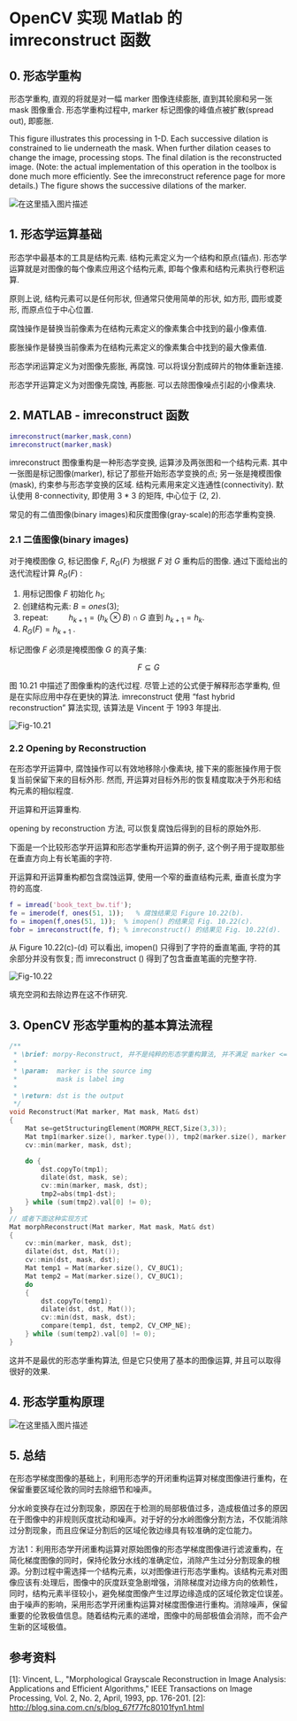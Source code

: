 
# OpenCV 实现 Matlab 的 imreconstruct 函数   

## 0. 形态学重构

形态学重构, 直观的将就是对一幅 marker 图像连续膨胀, 直到其轮廓和另一张 mask 图像重合. 形态学重构过程中, marker 标记图像的峰值点被扩散(spread out), 即膨胀.   


  

This figure illustrates this processing in 1-D. Each successive dilation is constrained to lie underneath the mask. When further dilation ceases to change the image, processing stops. The final dilation is the reconstructed image. (Note: the actual implementation of this operation in the toolbox is done much more efficiently. See the imreconstruct reference page for more details.) The figure shows the successive dilations of the marker.


![在这里插入图片描述](https://img-blog.csdnimg.cn/2018110709275552.png?x-oss-process=image/watermark,type_ZmFuZ3poZW5naGVpdGk,shadow_10,text_aHR0cHM6Ly9ibG9nLmNzZG4ubmV0L2d6ajIwMTM=,size_16,color_FFFFFF,t_70)

## 1. 形态学运算基础 

形态学中最基本的工具是结构元素. 结构元素定义为一个结构和原点(锚点). 形态学运算就是对图像的每个像素应用这个结构元素, 即每个像素和结构元素执行卷积运算.  

原则上说, 结构元素可以是任何形状, 但通常只使用简单的形状, 如方形, 圆形或菱形, 而原点位于中心位置.  

腐蚀操作是替换当前像素为在结构元素定义的像素集合中找到的最小像素值.  

膨胀操作是替换当前像素为在结构元素定义的像素集合中找到的最大像素值.  

形态学闭运算定义为对图像先膨胀, 再腐蚀. 可以将误分割成碎片的物体重新连接.  

形态学开运算定义为对图像先腐蚀, 再膨胀. 可以去除图像噪点引起的小像素块.  

## 2. MATLAB - imreconstruct 函数 

```matlab
imreconstruct(marker,mask,conn)
imreconstruct(marker,mask)
```

imreconstruct 图像重构是一种形态学变换, 运算涉及两张图和一个结构元素.  其中一张图是标记图像(marker), 标记了那些开始形态学变换的点; 另一张是掩模图像(mask), 约束参与形态学变换的区域. 结构元素用来定义连通性(connectivity). 默认使用 8-connectivity, 即使用 3 * 3 的矩阵, 中心位于 (2, 2). 

常见的有二值图像(binary images)和灰度图像(gray-scale)的形态学重构变换.  

### 2.1 二值图像(binary images)

对于掩模图像 $G$, 标记图像 $F$, $R_G(F)$ 为根据 $F$ 对 $G$ 重构后的图像. 通过下面给出的迭代流程计算 $R_G(F)$ :  

1. 用标记图像 $F$ 初始化 $h_1$;  
2. 创建结构元素: $B = ones(3)$;  
3. repeat:
        $\quad \quad h_{k + 1} = ( h_k \otimes  B ) \cap G$
    直到 $h_{k + 1} = h_k$.
4. $R_G(F) = h_{k+1}$ .

标记图像 $F$ 必须是掩模图像 $G$ 的真子集:   

$$F \subseteq G$$

图 10.21 中描述了图像重构的迭代过程. 尽管上述的公式便于解释形态学重构, 但是在实际应用中存在更快的算法. imreconstruct 使用 “fast hybrid reconstruction” 算法实现, 该算法是 Vincent 于 1993 年提出.  

![Fig-10.21](https://img-blog.csdnimg.cn/20181106145626561.png?x-oss-process=image/watermark,type_ZmFuZ3poZW5naGVpdGk,shadow_10,text_aHR0cHM6Ly9ibG9nLmNzZG4ubmV0L2d6ajIwMTM=,size_16,color_FFFFFF,t_70)

### 2.2 Opening by Reconstruction   

在形态学开运算中, 腐蚀操作可以有效地移除小像素块, 接下来的膨胀操作用于恢复当前保留下来的目标外形. 然而, 开运算对目标外形的恢复精度取决于外形和结构元素的相似程度.  

开运算和开运算重构.  

opening by reconstruction 方法, 可以恢复腐蚀后得到的目标的原始外形.

下面是一个比较形态学开运算和形态学重构开运算的例子, 这个例子用于提取那些在垂直方向上有长笔画的字符.  

开运算和开运算重构都包含腐蚀运算, 使用一个窄的垂直结构元素, 垂直长度为字符的高度.  

```matlab
f = imread('book_text_bw.tif');
fe = imerode(f, ones(51, 1));   % 腐蚀结果见 Figure 10.22(b). 
fo = imopen(f,ones(51, 1));  % imopen() 的结果见 Fig. 10.22(c).
fobr = imreconstruct(fe, f); % imreconstruct() 的结果见 Fig. 10.22(d).
```

从 Figure 10.22(c)-(d) 可以看出, imopen() 只得到了字符的垂直笔画, 字符的其余部分并没有恢复; 而 imreconstruct () 得到了包含垂直笔画的完整字符.  


![Fig-10.22](https://img-blog.csdnimg.cn/20181106145723360.png?x-oss-process=image/watermark,type_ZmFuZ3poZW5naGVpdGk,shadow_10,text_aHR0cHM6Ly9ibG9nLmNzZG4ubmV0L2d6ajIwMTM=,size_16,color_FFFFFF,t_70)   

填充空洞和去除边界在这不作研究.  

## 3. OpenCV 形态学重构的基本算法流程   

```cpp
/**
 * \brief: morpy-Reconstruct, 并不是纯粹的形态学重构算法, 并不满足 marker <= mask  
 * 
 * \param:  marker is the source img
 *          mask is label img
 * 
 * \return: dst is the output
 */ 
void Reconstruct(Mat marker, Mat mask, Mat& dst) 
{ 
    Mat se=getStructuringElement(MORPH_RECT,Size(3,3)); 
    Mat tmp1(marker.size(), marker.type()), tmp2(marker.size(), marker.type()); 
    cv::min(marker, mask, dst);   

    do { 
        dst.copyTo(tmp1); 
        dilate(dst, mask, se); 
        cv::min(marker, mask, dst); 
        tmp2=abs(tmp1-dst); 
    } while (sum(tmp2).val[0] != 0); 
}
// 或者下面这种实现方式
Mat morphReconstruct(Mat marker, Mat mask, Mat& dst)
{
    cv::min(marker, mask, dst);
    dilate(dst, dst, Mat());
    cv::min(dst, mask, dst);
    Mat temp1 = Mat(marker.size(), CV_8UC1);
    Mat temp2 = Mat(marker.size(), CV_8UC1);
    do
    {
        dst.copyTo(temp1);
        dilate(dst, dst, Mat());
        cv::min(dst, mask, dst);
        compare(temp1, dst, temp2, CV_CMP_NE);
    } while (sum(temp2).val[0] != 0);
}
```

这并不是最优的形态学重构算法, 但是它只使用了基本的图像运算, 并且可以取得很好的效果.


## 4. 形态学重构原理   

![在这里插入图片描述](https://img-blog.csdnimg.cn/2018110613375290.png?x-oss-process=image/watermark,type_ZmFuZ3poZW5naGVpdGk,shadow_10,text_aHR0cHM6Ly9ibG9nLmNzZG4ubmV0L2d6ajIwMTM=,size_16,color_FFFFFF,t_70)

## 5. 总结 

在形态学梯度图像的基础上，利用形态学的开闭重构运算对梯度图像进行重构，在保留重要区域伦敦的同时去除细节和噪声。

 分水岭变换存在过分割现象，原因在于检测的局部极值过多，造成极值过多的原因在于图像中的非规则灰度扰动和噪声。对于好的分水岭图像分割方法，不仅能消除过分割现象，而且应保证分割后的区域伦敦边缘具有较准确的定位能力。

方法1：利用形态学开闭重构运算对原始图像的形态学梯度图像进行滤波重构，在简化梯度图像的同时，保持伦敦分水线的准确定位，消除产生过分分割现象的根源。分割过程中需选择一个结构元素，以对图像进行形态学重构。该结构元素对图像应该有:处理后，图像中的灰度跃变急剧增强，消除梯度对边缘方向的依赖性，同时，结构元素半径较小，避免梯度图像产生过厚边缘造成的区域伦敦定位误差。由于噪声的影响，采用形态学开闭重构运算对梯度图像进行重构。消除噪声，保留重要的伦敦极值信息。随着结构元素的递增，图像中的局部极值会消除，而不会产生新的区域极值。

## 参考资料  

[1]: Vincent, L., "Morphological Grayscale Reconstruction in Image Analysis: Applications and Efficient Algorithms," IEEE Transactions on Image Processing, Vol. 2, No. 2, April, 1993, pp. 176-201.
[2]: http://blog.sina.com.cn/s/blog_67f77fc80101fyn1.html   